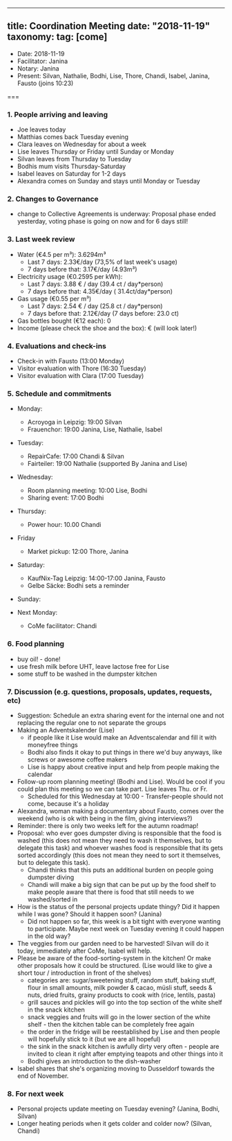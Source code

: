 
---
title: Coordination Meeting
date: "2018-11-19"
taxonomy:
    tag: [come]
---

<!--
Hello facilitator/notary! Thank you for your services. Here is some advice for facilitating coordination meetings:
  - Prepare the meeting a bit beforehand (find out about evaluations, gas, electricity and water usages, waste collections, income, scheduled events). You can ask others to assist you.
  - Notify people 10 minutes before the meeting starts. (Watching the clock is not super fun, people will be grateful if you do it for them.)
  - Start at 10:00 sharp, or earlier if everyone is there. (Waiting is time-wasting, be a time-saver!)
  - If you don't want to take notes yourself ask someone else to take care of that. (This pad can easily be used to read from and write in simultaneously.)
  - Go through the ordered points in order, even if nothing has changed. (They are arranged to try and get the most relevant information to most people.)
  - Feel welcome to moderate conversation if off-topic or too detailed. (Are listeners interested? Are speakers satisfied? Can you identify a sub-group?)
  - Try to finish the meeting before 11:00. (There is always more to talk about and it's important for people to know that CoMes don't take forever.)
  - Leave the room once the meeting has ended. (This sends a clear signal to everyone else that they can also leave and get on with their day.)
  - Take care that the meeting minutes will be put to kanthaus.online. (If you don't know how to do it, ask someone to help you with it. But do it today!)
  - As soon as the minutes are online, empty the pad from all irrelevant things and get it ready for the next facilitator. (Only keep regular events such as CoMe, power hour, regular food pickups and such. Move the counter figures from 'last 7 days' to '7 days before that' and adjust the date to next week.)
  - Please indent list points with a double-space, not a tab-space: the pad has a bug when rendering markdown, adding extra lines. The resulting web-page looks spacey... not in a good way.
  - Have fun!
-->

- Date: 2018-11-19
- Facilitator: Janina
- Notary: Janina
- Present: Silvan, Nathalie, Bodhi, Lise, Thore, Chandi, Isabel, Janina, Fausto (joins 10:23)

===

### 1. People arriving and leaving
- Joe leaves today
- Matthias comes back Tuesday evening
- Clara leaves on Wednesday for about a week
- Lise leaves Thursday or Friday until Sunday or Monday
- Silvan leaves from Thursday to Tuesday
- Bodhis mum visits Thursday-Saturday
- Isabel leaves on Saturday for 1-2 days
- Alexandra comes on Sunday and stays until Monday or Tuesday

### 2. Changes to Governance
- change to Collective Agreements is underway: Proposal phase ended yesterday, voting phase is going on now and for 6 days still!

### 3. Last week review
- Water (€4.5 per m³): 3.6294m³
  - Last 7 days: 2.33€/day (73,5% of last week's usage)
  - 7 days before that: 3.17€/day (4.93m³)
- Electricity usage (€0.2595 per kWh): <!-- See residency record output in #kanthaus-residence -->
  - Last 7 days: 3.88 € / day (39.4 ct / day*person)
  - 7 days before that: 4.35€/day ( 31.4ct/day*person)
- Gas usage (€0.55 per m³)
  - Last 7 days:  2.54 € / day (25.8 ct / day*person)
  - 7 days before that: 2.12€/day (7 days before: 23.0 ct)
- Gas bottles bought (€12 each): 0
- Income (please check the shoe and the box): € (will look later!)



### 4. Evaluations and check-ins <!-- press the play button on https://gitlab.com/kanthaus/kanthaus-private/pipeline_schedules and it will print to #kanthaus-residence -->
- Check-in with Fausto (13:00 Monday)
- Visitor evaluation with Thore (16:30 Tuesday)
- Visitor evaluation with Clara (17:00 Tuesday)


### 5. Schedule and commitments <!-- https://cloud.kanthaus.online/apps/calendar/ -->
- Monday:
  - Acroyoga in Leipzig: 19:00 Silvan
  - Frauenchor: 19:00 Janina, Lise, Nathalie, Isabel

- Tuesday:
  - RepairCafe: 17:00 Chandi & Silvan
  - Fairteiler: 19:00 Nathalie (supported By Janina and Lise)

- Wednesday:
  - Room planning meeting: 10:00 Lise, Bodhi
  - Sharing event: 17:00 Bodhi

- Thursday:
  - Power hour: 10.00 Chandi

- Friday
  - Market pickup: 12:00 Thore, Janina

- Saturday:
  - KaufNix-Tag Leipzig: 14:00-17:00 Janina, Fausto
  - Gelbe Säcke: Bodhi sets a reminder

- Sunday:

- Next Monday:
  - CoMe facilitator: Chandi

### 6. Food planning
- buy oil! - done!
- use fresh milk before UHT, leave lactose free for Lise
- some stuff to be washed in the dumpster kitchen

### 7. Discussion (e.g. questions, proposals, updates, requests, etc)
- Suggestion: Schedule an extra sharing event for the internal one and not replacing the regular one to not separate the groups
- Making an Adventskalender (Lise)
  - if people like it Lise would make an Adventscalendar and fill it with moneyfree things
  - Bodhi also finds it okay to put things in there we'd buy anyways, like screws or awesome coffee makers
  - Lise is happy about creative input and help from people making the calendar
- Follow-up room planning meeting! (Bodhi and Lise). Would be cool if you could plan this meeting so we can take part. Lise leaves Thu. or Fr.
  - Scheduled for this Wednesday at 10:00 - Transfer-people should not come, because it's a holiday
- Alexandra, woman making a documentary about Fausto, comes over the weekend (who is ok with being in the film, giving interviews?)
- Reminder: there is only two weeks left for the autumn roadmap!
- Proposal: who ever goes dumpster diving is responsible that the food is washed (this does not mean they need to wash it themselves, but to delegate this task) and whoever washes food is responsible that its gets sorted accordingly (this does not mean they need to sort it themselves, but to delegate this task).
  - Chandi thinks that this puts an additional burden on people going dumpster diving
  - Chandi will make a big sign that can be put up by the food shelf to make people aware that there is food that still needs to we washed/sorted in
- How is the status of the personal projects update thingy? Did it happen while I was gone? Should it happen soon? (Janina)
  - Did not happen so far, this week is a bit tight with everyone wanting to participate. Maybe next week on Tuesday evening it could happen in the old way?
- The veggies from our garden need to be harvested! Silvan will do it today, immediately after CoMe, Isabel will help.
- Please be aware of the food-sorting-system in the kitchen! Or make other proposals how it could be structured. (Lise would like to give a short tour / introduction in front of the shelves)
  - categories are: sugar/sweetening stuff, random stuff, baking stuff, flour in small amounts, milk powder & cacao, müsli stuff, seeds & nuts, dried fruits, grainy products to cook with (rice, lentils, pasta)
  - grill sauces and pickles will go into the top section of the white shelf in the snack kitchen
  - snack veggies and fruits will go in the lower section of the white shelf - then the kitchen table can be completely free again
  - the order in the fridge will be reestablished by Lise and then people will hopefully stick to it (but we are all hopeful)
  - the sink in the snack kitchen is awfully dirty very often - people are invited to clean it right after emptying teapots and other things into it
  - Bodhi gives an introduction to the dish-washer
- Isabel shares that she's organizing moving to Dusseldorf towards the end of November.

### 8. For next week
- Personal projects update meeting on Tuesday evening? (Janina, Bodhi, Silvan)
- Longer heating periods when it gets colder and colder now? (Silvan, Chandi)
